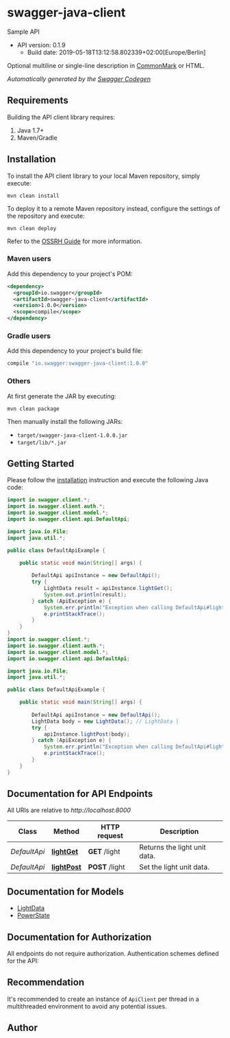 # swagger-java-client

Sample API
- API version: 0.1.9
  - Build date: 2019-05-18T13:12:58.802339+02:00[Europe/Berlin]

Optional multiline or single-line description in [CommonMark](http://commonmark.org/help/) or HTML.


*Automatically generated by the [Swagger Codegen](https://github.com/swagger-api/swagger-codegen)*


## Requirements

Building the API client library requires:
1. Java 1.7+
2. Maven/Gradle

## Installation

To install the API client library to your local Maven repository, simply execute:

```shell
mvn clean install
```

To deploy it to a remote Maven repository instead, configure the settings of the repository and execute:

```shell
mvn clean deploy
```

Refer to the [OSSRH Guide](http://central.sonatype.org/pages/ossrh-guide.html) for more information.

### Maven users

Add this dependency to your project's POM:

```xml
<dependency>
  <groupId>io.swagger</groupId>
  <artifactId>swagger-java-client</artifactId>
  <version>1.0.0</version>
  <scope>compile</scope>
</dependency>
```

### Gradle users

Add this dependency to your project's build file:

```groovy
compile "io.swagger:swagger-java-client:1.0.0"
```

### Others

At first generate the JAR by executing:

```shell
mvn clean package
```

Then manually install the following JARs:

* `target/swagger-java-client-1.0.0.jar`
* `target/lib/*.jar`

## Getting Started

Please follow the [installation](#installation) instruction and execute the following Java code:

```java
import io.swagger.client.*;
import io.swagger.client.auth.*;
import io.swagger.client.model.*;
import io.swagger.client.api.DefaultApi;

import java.io.File;
import java.util.*;

public class DefaultApiExample {

    public static void main(String[] args) {
        
        DefaultApi apiInstance = new DefaultApi();
        try {
            LightData result = apiInstance.lightGet();
            System.out.println(result);
        } catch (ApiException e) {
            System.err.println("Exception when calling DefaultApi#lightGet");
            e.printStackTrace();
        }
    }
}
import io.swagger.client.*;
import io.swagger.client.auth.*;
import io.swagger.client.model.*;
import io.swagger.client.api.DefaultApi;

import java.io.File;
import java.util.*;

public class DefaultApiExample {

    public static void main(String[] args) {
        
        DefaultApi apiInstance = new DefaultApi();
        LightData body = new LightData(); // LightData | 
        try {
            apiInstance.lightPost(body);
        } catch (ApiException e) {
            System.err.println("Exception when calling DefaultApi#lightPost");
            e.printStackTrace();
        }
    }
}
```

## Documentation for API Endpoints

All URIs are relative to *http://localhost:8000*

Class | Method | HTTP request | Description
------------ | ------------- | ------------- | -------------
*DefaultApi* | [**lightGet**](docs/DefaultApi.md#lightGet) | **GET** /light | Returns the light unit data.
*DefaultApi* | [**lightPost**](docs/DefaultApi.md#lightPost) | **POST** /light | Set the light unit data.

## Documentation for Models

 - [LightData](docs/LightData.md)
 - [PowerState](docs/PowerState.md)

## Documentation for Authorization

All endpoints do not require authorization.
Authentication schemes defined for the API:

## Recommendation

It's recommended to create an instance of `ApiClient` per thread in a multithreaded environment to avoid any potential issues.

## Author


